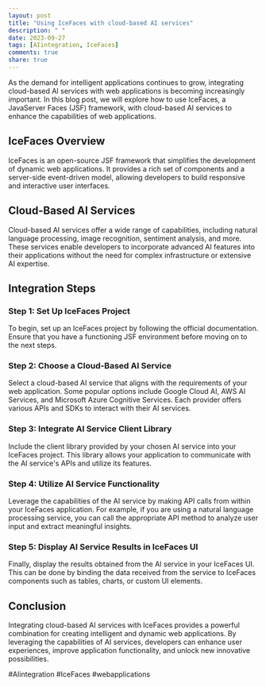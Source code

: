 ```yaml
---
layout: post
title: "Using IceFaces with cloud-based AI services"
description: " "
date: 2023-09-27
tags: [AIintegration, IceFaces]
comments: true
share: true
---
```


As the demand for intelligent applications continues to grow, integrating cloud-based AI services with web applications is becoming increasingly important. In this blog post, we will explore how to use IceFaces, a JavaServer Faces (JSF) framework, with cloud-based AI services to enhance the capabilities of web applications.

## IceFaces Overview
IceFaces is an open-source JSF framework that simplifies the development of dynamic web applications. It provides a rich set of components and a server-side event-driven model, allowing developers to build responsive and interactive user interfaces.

## Cloud-Based AI Services
Cloud-based AI services offer a wide range of capabilities, including natural language processing, image recognition, sentiment analysis, and more. These services enable developers to incorporate advanced AI features into their applications without the need for complex infrastructure or extensive AI expertise.

## Integration Steps

### Step 1: Set Up IceFaces Project
To begin, set up an IceFaces project by following the official documentation. Ensure that you have a functioning JSF environment before moving on to the next steps.

### Step 2: Choose a Cloud-Based AI Service
Select a cloud-based AI service that aligns with the requirements of your web application. Some popular options include Google Cloud AI, AWS AI Services, and Microsoft Azure Cognitive Services. Each provider offers various APIs and SDKs to interact with their AI services.

### Step 3: Integrate AI Service Client Library
Include the client library provided by your chosen AI service into your IceFaces project. This library allows your application to communicate with the AI service's APIs and utilize its features.

### Step 4: Utilize AI Service Functionality
Leverage the capabilities of the AI service by making API calls from within your IceFaces application. For example, if you are using a natural language processing service, you can call the appropriate API method to analyze user input and extract meaningful insights.

### Step 5: Display AI Service Results in IceFaces UI
Finally, display the results obtained from the AI service in your IceFaces UI. This can be done by binding the data received from the service to IceFaces components such as tables, charts, or custom UI elements.

## Conclusion
Integrating cloud-based AI services with IceFaces provides a powerful combination for creating intelligent and dynamic web applications. By leveraging the capabilities of AI services, developers can enhance user experiences, improve application functionality, and unlock new innovative possibilities.

#AIintegration #IceFaces #webapplications